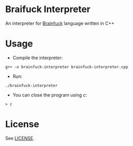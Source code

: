 # Braifuck Interpreter
An interpreter for [Brainfuck](https://en.wikipedia.org/wiki/Brainfuck) language written in C++

# Usage
- Compile the interpreter:

```
g++ -o brainfuck-interpreter brainfuck-interpreter.cpp
```

- Run:

```
./brainfuck-interpreter
```

- You can close the program using *c*:

```
> c
```

# License
See [LICENSE](LICENSE).
